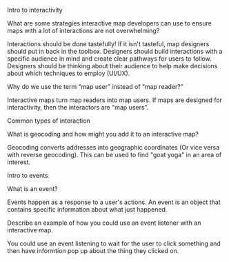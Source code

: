 
Intro to interactivity

What are some strategies interactive map developers can use to ensure maps with a lot of interactions are not overwhelming?

Interactions should be done tastefully! If it isn't tasteful, map designers should put in back in the toolbox. Designers should build interactions with a specific audience in mind and create clear pathways for users to follow. Designers should be thinking about their audience to help make decisions about which techniques to employ (UI/UX). 

Why do we use the term “map user” instead of “map reader?”

Interactive maps turn map readers into map users. If maps are designed for interactivity, then the interactors are "map users". 

Common types of interaction

What is geocoding and how might you add it to an interactive map?

Geocoding converts addresses into geographic coordinates (Or vice versa with reverse geocoding). This can be used to find "goat yoga" in an area of interest. 

Intro to events

What is an event?

Events happen as a response to a user's actions. An event is an object that contains specific information about what just happened. 

Describe an example of how you could use an event listener with an interactive map.

You could use an event listening to wait for the user to click something and then have informtion pop up about the thing they clicked on. 

